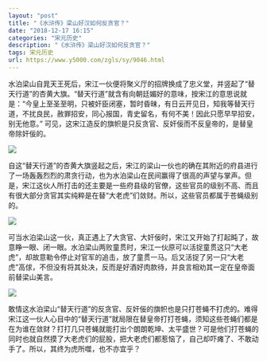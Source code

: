 ```yaml
---
layout: "post"
title: "《水浒传》梁山好汉如何反贪官？"
date: "2018-12-17 16:15"
categories: "宋元历史"
description: "《水浒传》梁山好汉如何反贪官？"
tags: 宋元历史
url: https://www.y5000.com/zgls/sy/9046.html
---
```






水泊梁山自晁天王死后，宋江一伙便将聚义厅的招牌换成了忠义堂，并竖起了“替天行道”的杏黄大旗。“替天行道”就含有向朝廷媚好的意味，按宋江的意思说就是：“今皇上至圣至明，只被奸臣闭塞，暂时昏昧，有日云开见日，知我等替天行道，不扰良民，赦罪招安，同心报国，青史留名，有何不美！因此只愿早早招安，别无他意。”
可见，这宋江造反的旗帜是只反贪官、反奸佞而不反皇帝的，是替皇帝除奸佞的。

![](https://img.y5000.com/uploads/allimg/170103/1F51S495-0.jpg)

自这“替天行道”的杏黄大旗竖起之后，宋江的梁山一伙也的确在其附近的府县进行了一场轰轰烈烈的肃贪行动，也为水泊梁山在民间赢得了很高的声望与掌声。但是，宋江这伙人所打击的还主要是一些府县级的官僚，这些官员的级别不高、而且有很大部分贪官其实纯粹是在替“大老虎”们敛财。所以，这些官员都属于苍蝇级别的。

![](https://img.y5000.com/uploads/allimg/170103/1F51R317-1.jpg)

可当水泊梁山这一伙，真正遇上了大贪官、大奸佞时，宋江又开始了打起盹了，故意睁一眼、闭一眼。水泊梁山两败童贯时，宋江一伙原可以活捉童贯这只“大老虎”，却故意勒令停止对官军的追击，放了童贯一马。后又活捉了另一只“大老虎”高俅，不但没有将其处决，反而是好酒好肉款待，并良言相劝其一定在皇帝面前替梁山美言。

![](https://img.y5000.com/uploads/allimg/170103/1F51V0N-2.jpg)

敢情这水泊梁山“替天行道”的反贪官、反奸佞的旗帜也是只打苍蝇不打虎的。难得宋江这一伙人心目中的“替天行道”就局限在替皇帝打打苍蝇，须知这些苍蝇们都是在为谁在敛财？打打几只苍蝇就能打出个朗朗乾坤、太平盛世？可是他们打苍蝇的同时也就自然摸了大老虎们的屁股，把大老虎们都惹恼了，自己却吓瘫了、不敢动手了。所以，其终为虎所噬，也不亦宜乎？
